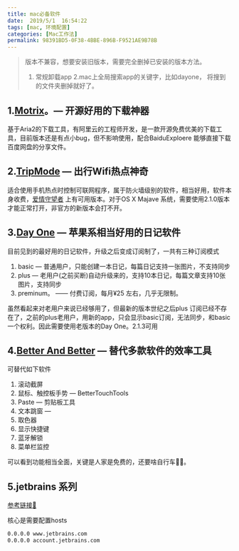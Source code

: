 ```yaml
---
title: mac必备软件
date:  2019/5/1  16:54:22
tags: [mac, 环境配置]
categories: [Mac工作法]
permalink: 98391BD5-0F38-4BBE-896B-F9521AE9B78B
---
```


> 版本不兼容，想要安装旧版本，需要完全删掉已安装的版本方法。
>
> 1. 常规卸载app
> 2.mac上全局搜索app的关键字，比如dayone， 将搜到的文件夹删掉就好了。

## 1.[Motrix](https://www.yuque.com/moapp)。— 开源好用的下载神器

基于Aria2的下载工具，有阿里云的工程师开发，是一款开源免费优美的下载工具，目前版本还是有点小bug，但不影响使用，配合BaiduExploere 能够直接下载百度网盘的分享文件。

## 2.[TripMode](https://waitsun.ctfile.com/fs/160721-223492734) — 出行Wifi热点神奇

适合使用手机热点时控制可联网程序，属于防火墙级别的软件，相当好用，软件本身收费，[爱情守望者](http://www.waitsun.com) 上有可用版本。对于OS X Majave 系统，需要使用2.1.0版本才能正常打开，非官方的新版本会打不开。

## 3.[Day One](https://waitsun.ctfile.com/fs/euh161598504) — 苹果系相当好用的日记软件

目前见到的最好用的日记软件，升级之后变成订阅制了，一共有三种订阅模式

1. basic	— 普通用户，只能创建一本日记，每篇日记支持一张图片，不支持同步
2. plus    — 老用户(之前买断)自动升级来的，支持10本日记，每篇文章支持10张图片，支持同步
3. preminum。  —— 付费订阅，每月¥25 左右，几乎无限制。

虽然看起来对老用户来说已经够用了，但最新的版本世纪之后plus 订阅已经不存在了，之前的plus老用户，用新的app，只会显示basic订阅，无法同步，和basic一个权利。因此需要使用老版本的Day One。2.1.3可用

## 4.[Better And Better](http://better365.cn)  — 替代多款软件的效率工具

可替代如下软件

1. 滚动截屏
2. 鼠标、触控板手势  — BetterTouchTools
3. Paste —  剪贴板工具
4. 文本跳窗 —
5. 取色器
6. 显示快捷键
7. 蓝牙解锁
8. 菜单栏监控

可以看到功能相当全面，关键是人家是免费的，还要啥自行车🚴‍♀️。

## 5.jetbrains 系列

[参考链接🔗](https://www.jianshu.com/p/7d60ea5e51e9)

核心是需要配置hosts

``` bash
0.0.0.0 www.jetbrains.com
0.0.0.0 account.jetbrains.com
```
